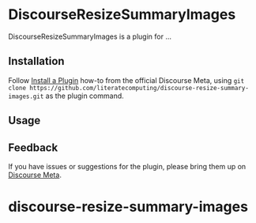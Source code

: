 # DiscourseResizeSummaryImages

DiscourseResizeSummaryImages is a plugin for ...

## Installation

Follow [Install a Plugin](https://meta.discourse.org/t/install-a-plugin/19157)
how-to from the official Discourse Meta, using `git clone https://github.com/literatecomputing/discourse-resize-summary-images.git`
as the plugin command.

## Usage

## Feedback

If you have issues or suggestions for the plugin, please bring them up on
[Discourse Meta](https://meta.discourse.org).
# discourse-resize-summary-images
